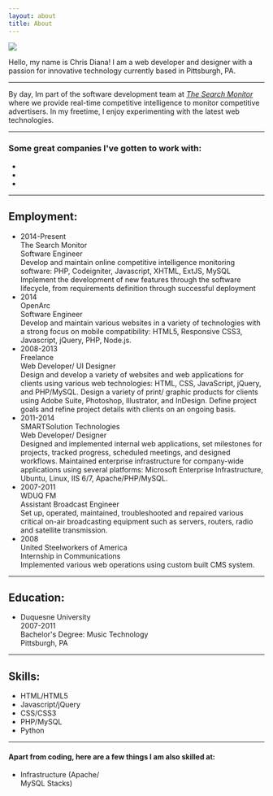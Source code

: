 ```yaml
---
layout: about
title: About
---
```


<img class="profile-pic" src="{{ site.baseurl }}public/img/chris.png" />
<p class="message">
Hello, my name is Chris Diana!
I am a web developer and designer with a passion for innovative technology currently based in Pittsburgh, PA.
</p>

---

By day, Im part of the software development team at *[The Search Monitor](http://thesearchmonitor.com)*
where we provide real-time competitive intelligence to monitor competitive advertisers. In my freetime,
I enjoy experimenting with the latest web technologies.

<!--<p>Feel free to download my resume by clicking the link below:</p>
<a target="_blank" href="{{ site.baseurl }}public/assets/resume/chris_diana_resume.pdf" class="resumebtn">Resume</a>
-->

---

### Some great companies I've gotten to work with:
<ul class="company-list">
	<li style="width:33.33%;"><img src="{{ site.baseurl }}public/img/clients/logo-client-10.png" alt=""></li>
	<li style="width:33.33%;"><img src="{{ site.baseurl }}public/img/clients/logo-client-11.png" alt=""></li>
	<li style="width:33.33%;"><img src="{{ site.baseurl }}public/img/clients/logo-client-16.png" alt=""></li>
</ul>

---

## Employment:
<ul class="emedu-list-1">
	<li>
		<div class="emedu-list-1__date">2014-Present</div>
		<div class="emedu-list-1__location">The Search Monitor</div>
		<div class="emedu-list-1__title">Software Engineer</div>
		<div class="emedu-list-1__desc">Develop and maintain online competitive intelligence monitoring software: PHP, Codeigniter, Javascript, XHTML, ExtJS, MySQL
		Implement the development of new features through the software lifecycle, from requirements definition through successful deployment</div>
	</li>
	<li>
		<div class="emedu-list-1__date">2014</div>
		<div class="emedu-list-1__location">OpenArc</div>
		<div class="emedu-list-1__title">Software Engineer</div>
		<div class="emedu-list-1__desc">Develop and maintain various websites in a variety of technologies with a strong focus on mobile compatibility: HTML5, Responsive CSS3, Javascript, jQuery, PHP, Node.js.</div>
	</li>
	<li>
		<div class="emedu-list-1__date">2008-2013</div>
		<div class="emedu-list-1__location">Freelance</div>
		<div class="emedu-list-1__title">Web Developer/ UI Designer</div>
		<div class="emedu-list-1__desc">Design and develop a variety of websites and web applications for clients using various web technologies: HTML, CSS, JavaScript, jQuery, and PHP/MySQL. Design a variety of print/ graphic products for clients using Adobe Suite, Photoshop, Illustrator, and InDesign. Define project goals and refine project details with clients on an ongoing basis.
		</div>
	</li>
	<li>
		<div class="emedu-list-1__date">2011-2014</div>
		<div class="emedu-list-1__location">SMARTSolution Technologies</div>
		<div class="emedu-list-1__title">Web Developer/ Designer</div>
		<div class="emedu-list-1__desc">Designed and implemented internal web applications, set milestones for projects, tracked progress, scheduled meetings, and designed workflows. Maintained enterprise infrastructure for company-wide applications using several platforms: Microsoft Enterprise Infrastructure, Ubuntu, Linux, IIS 6/7, Apache/PHP/MySQL.
		</div>
	</li>
	<li>
		<div class="emedu-list-1__date">2007-2011</div>
		<div class="emedu-list-1__location">WDUQ FM</div>
		<div class="emedu-list-1__title">Assistant Broadcast Engineer</div>
		<div class="emedu-list-1__desc">Set up, operated, maintained, troubleshooted and repaired various critical on-air broadcasting equipment such as servers, routers, radio and satellite transmission.
		</div>
	</li>
	<li>
		<div class="emedu-list-1__date">2008</div>
		<div class="emedu-list-1__location">United Steelworkers of America</div>
		<div class="emedu-list-1__title"> Internship in Communications</div>
		<div class="emedu-list-1__desc">Implemented various web operations using custom built CMS system.
		</div>
	</li>
</ul>

---

## Education:
<ul class="emedu-list-2">
	<li style="width:100%;">
		<div class="emedu-list-2__station">
			Duquesne University
			<div class="emedu-list-2__date">2007-2011</div>
		</div>
		<div class="emedu-list-2__desc">Bachelor's Degree: Music Technology<br>Pittsburgh, PA</div>
	</li>
</ul>

---

## Skills:
<ul class="skill-list-1">
	<li>
		<div class="skill-list-1__bar" style="width: 88%;">
			<span class="skill-list-1__value">HTML/HTML5</span><span class="skill-list-1__percentage"></span>
		</div>
	</li>
	<li>
		<div class="skill-list-1__bar" style="width: 94%;">
			<span class="skill-list-1__value">Javascript/jQuery</span><span class="skill-list-1__percentage"></span>
		</div>
	</li>
	<li>
		<div class="skill-list-1__bar" style="width: 90%;">
			<span class="skill-list-1__value">CSS/CSS3</span><span class="skill-list-1__percentage"></span>
		</div>
	</li>
	<li>
		<div class="skill-list-1__bar" style="width: 89%;">
			<span class="skill-list-1__value">PHP/MySQL</span><span class="skill-list-1__percentage"></span>
		</div>
	</li>
	<li>
		<div class="skill-list-1__bar" style="width: 64%;">
			<span class="skill-list-1__value">Python</span><span class="skill-list-1__percentage"></span>
		</div>
	</li>
</ul>

---

#### Apart from coding, here are a few things I am also skilled at:
<ul class="skill-list-2">
	<li style="width:33.33%;"><div class="skill-list-2__bar" style="height:70%;">Infrastructure (Apache/<br>MySQL Stacks)</div></li>
	<li style="width:33.33%;"><div class="skill-list-2__bar" style="height:95%;">UI/ Design<br>(Adobe Suite/<br>Photoshop)</div></li>
	<li style="width:33.33%;"><div class="skill-list-2__bar" style="height:80%;">Web Frameworks</div></li>
</ul>


### Other Skills

* **Front-end:** Web Frameworks (Bootstrap, Foundation, UIKit, Skeleton, jQuery UI/Mobile), MVC Frameworks (Angular.js, Backbone.js, App.js)
* **Back-end:** MVC Frameworks (Express.js, CodeIgniter, Slim, Meteor.js, Ruby on Rails), Server Stacks (Apache, Node.js, Nginx), Databases (MySQL, MongoDB, SQLite, IndexedDB)
* **Design Software:** Adobe Suite, Photoshop, Dreamweaver, Illustrator, InDesign, Acrobat, GIMP
* **Version Control Systems:** GIT, BitBucket, Github, SourceTree
* **CMS/CRM:** Wordpress, Joomla, ExpressionEngine, PulseCMS, MonstraCMS, AnchorCMS, Magento, SugarCRM, vTiger, WooCommerce, PageKit
* **General/ OS:** MS Office Suite, Windows/Mac OS (all versions), Linux/Command-line, Ubuntu, Vagrant, Bower, Grunt, Bash/Shell, NPM
* **Other:** Web Services, RESTful API, Three.js, XML, XHTML, Responsive Design

---

### Awards and other Accomplishments

* **Steel City Codefest 2015 Participant** - Team "Heinzight" Heinz History Museum/ Pittsburgh Botanic Garden - Mobile App
* **Steel City Codefest 2014 Finalist** - Team "Think Outside the Sandbox" Pittsburgh Cares - Mobile Web App
* **Microsoft IT Camp 2013 Participant** - Discussion covering Windows Azure, Hyper-V, Server 2012, System Center

---

## Portfolio
<div class="controls">
	<a class="filter" data-filter="all">All</a>
	<a class="filter" data-filter=".mobile">Mobile/Web Apps</a>
	<a class="filter" data-filter=".websites">Websites</a>
	<a class="filter" data-filter=".graphics">Graphic Design</a>
	<a class="filter" data-filter=".demos">Demos</a>
</div>

<div id="portfolio-gallery" class="portfolio">
	<div class="mix mobile">
		<a href="#" data-featherlight="{{ site.baseurl }}public/img/projects/loclii-full.jpg">
			<img src="{{ site.baseurl }}public/img/projects/loclii.jpg" />
		</a>
	</div>
	<div class="mix mobile">
		<a href="#" data-featherlight="{{ site.baseurl }}public/img/portfolio/mobile/heinz-full.jpg">
			<img src="{{ site.baseurl }}public/img/portfolio/mobile/heinz.jpg" />
		</a>
	</div>
	<div class="mix mobile">
		<a href="#" data-featherlight="{{ site.baseurl }}public/img/portfolio/mobile/pghcares-full.jpg">
			<img src="{{ site.baseurl }}public/img/portfolio/mobile/pghcares.jpg" />
		</a>
	</div>
	<div class="mix mobile">
		<a href="#" data-featherlight="{{ site.baseurl }}public/img/portfolio/mobile/automatefitness-full.jpg">
			<img src="{{ site.baseurl }}public/img/portfolio/mobile/automatefitness.jpg" />
		</a>
	</div>
	<div class="mix mobile">
		<a href="#" data-featherlight="{{ site.baseurl }}public/img/portfolio/mobile/realsocial-full.jpg">
			<img src="{{ site.baseurl }}public/img/portfolio/mobile/realsocial.jpg" />
		</a>
	</div>
	<div class="mix websites">
		<a href="#" data-featherlight="{{ site.baseurl }}public/img/portfolio/websites/truckduty-full.jpg">
			<img src="{{ site.baseurl }}public/img/portfolio/websites/truckduty.jpg" />
		</a>
	</div>
	<div class="mix websites">
		<a href="#" data-featherlight="{{ site.baseurl }}public/img/portfolio/websites/comeback-full.jpg">
			<img src="{{ site.baseurl }}public/img/portfolio/websites/comeback.jpg" />
		</a>
	</div>
	<div class="mix mobile">
		<a href="#" data-featherlight="{{ site.baseurl }}public/img/portfolio/mobile/strideright-full.jpg">
			<img src="{{ site.baseurl }}public/img/portfolio/mobile/strideright.jpg" />
		</a>
	</div>
	<div class="mix websites">
		<a href="#" data-featherlight="{{ site.baseurl }}public/img/portfolio/websites/crimpers-full.jpg">
			<img src="{{ site.baseurl }}public/img/portfolio/websites/crimpers.jpg" />
		</a>
	</div>
	<div class="mix websites">
		<a href="#" data-featherlight="{{ site.baseurl }}public/img/portfolio/websites/bizprinters-full.jpg">
			<img src="{{ site.baseurl }}public/img/portfolio/websites/bizprinters.jpg" />
		</a>
	</div>
	<div class="mix demos">
		<a href="http://cdmedia.github.io/car-three.js/plugins/car/examples/index.html" data-featherlight data-featherlight-type="iframe">
			<img src="{{ site.baseurl }}public/img/projects/webgl_car_demo.jpg" />
		</a>
	</div>
	<div class="mix websites">
		<a href="#" data-featherlight="{{ site.baseurl }}public/img/portfolio/websites/muzeradio-full.jpg">
			<img src="{{ site.baseurl }}public/img/portfolio/websites/muzeradio.jpg" />
		</a>
	</div>
	<div class="mix graphics">
		<a href="#" data-featherlight="{{ site.baseurl }}public/img/portfolio/graphics/beanmountain-full.jpg">
			<img src="{{ site.baseurl }}public/img/portfolio/graphics/beanmountain.jpg" />
		</a>
	</div>
	<div class="mix graphics">
		<a href="#" data-featherlight="{{ site.baseurl }}public/img/portfolio/graphics/bravenewworld-full.jpg">
			<img src="{{ site.baseurl }}public/img/portfolio/graphics/bravenewworld.jpg" />
		</a>
	</div>
	<div class="mix graphics">
		<a href="#" data-featherlight="{{ site.baseurl }}public/img/portfolio/graphics/yesterdaygig-full.jpg">
			<img src="{{ site.baseurl }}public/img/portfolio/graphics/yesterdaygig.jpg" />
		</a>
	</div>
	<div class="mix graphics">
		<a href="#" data-featherlight="{{ site.baseurl }}public/img/portfolio/graphics/kennywood-full.jpg">
			<img src="{{ site.baseurl }}public/img/portfolio/graphics/kennywood.jpg" />
		</a>
	</div>
</div>

---

### Contact

Feel free to contact me at cdiana.media@gmail.com.

<ul class="about-social-links">
	<li style="width:33.33%;"><a target="_blank" href="https://www.linkedin.com/profile/view?id=114638489"><i class="fa fa-linkedin fa-lg"></i></a></li>
	<li style="width:33.33%;"><a target="_blank" href="https://plus.google.com/u/0/107737587422182772693/posts"><i class="fa fa-google-plus fa-lg"></i></a></li>
	<li style="width:33.33%;"><a target="_blank" href="http://github.com/cdmedia"><i class="fa fa-github fa-lg"></i></a></li>
</ul>
